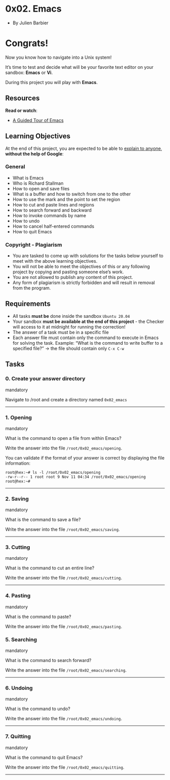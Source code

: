 0x02. Emacs
======================

-   By Julien Barbier

Congrats!
=====================
Now you know how to navigate into a Unix system!

It’s time to test and decide what will be your favorite text editor on your sandbox: **Emacs** or **Vi**.

During this project you will play with **Emacs**.


Resources
---------

**Read or watch**:

-   [A Guided Tour of Emacs](https://intranet.alxswe.com/rltoken/h4EcO1npNAdmIoatlIovow)


Learning Objectives
-------------------

At the end of this project, you are expected to be able to [explain to anyone](https://intranet.alxswe.com/rltoken/yfAIabGKJVhcDi_bV-izig "explain to anyone"), **without the help of Google**:

### General

-   What is Emacs
-   Who is Richard Stallman
-   How to open and save files
-   What is a buffer and how to switch from one to the other
-   How to use the mark and the point to set the region
-   How to cut and paste lines and regions
-   How to search forward and backward
-   How to invoke commands by name
-   How to undo
-   How to cancel half-entered commands
-   How to quit Emacs

### Copyright - Plagiarism

-   You are tasked to come up with solutions for the tasks below yourself to meet with the above learning objectives.
-   You will not be able to meet the objectives of this or any following project by copying and pasting someone else’s work.
-   You are not allowed to publish any content of this project.
-   Any form of plagiarism is strictly forbidden and will result in removal from the program.

Requirements
------------

-   All tasks **must be** done inside the sandbox `Ubuntu 20.04`
-   Your sandbox **must be available at the end of this project** - the Checker will access to it at midnight for running the correction!
-   The answer of a task must be in a specific file
-   Each answer file must contain only the command to execute in Emacs for solving the task. Example: “What is the command to write buffer to a specified file?” -> the file should contain only `C-x C-w`


Tasks
-----

### 0. Create your answer directory

mandatory

Navigate to /root and create a directory named `0x02_emacs`

---

### 1. Opening

mandatory

What is the command to open a file from within Emacs?

Write the answer into the file `/root/0x02_emacs/opening`.

You can validate if the format of your answer is correct by displaying the file information:

```
root@hex:~# ls -l /root/0x02_emacs/opening
-rw-r--r-- 1 root root 9 Nov 11 04:34 /root/0x02_emacs/opening
root@hex:~# 
```
---

### 2. Saving

mandatory

What is the command to save a file?

Write the answer into the file `/root/0x02_emacs/saving`.

---

### 3. Cutting

mandatory

What is the command to cut an entire line?

Write the answer into the file `/root/0x02_emacs/cutting`.

---

### 4. Pasting

mandatory

What is the command to paste?

Write the answer into the file `/root/0x02_emacs/pasting`.


### 5. Searching

mandatory

What is the command to search forward?

Write the answer into the file `/root/0x02_emacs/searching`.

---

### 6. Undoing

mandatory

What is the command to undo?

Write the answer into the file `/root/0x02_emacs/undoing`.

---

### 7. Quitting

mandatory

What is the command to quit Emacs?

Write the answer into the file `/root/0x02_emacs/quitting`.

---

